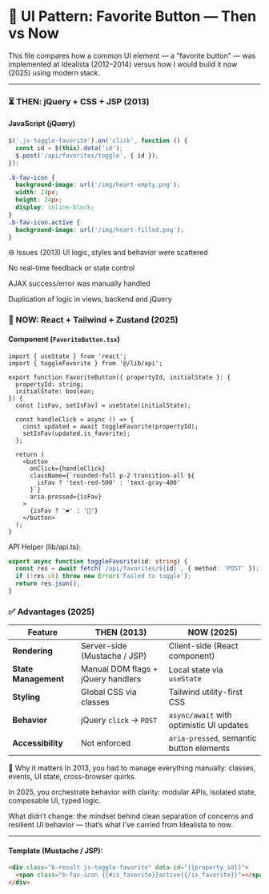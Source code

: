 # 🔘 UI Pattern: Favorite Button — Then vs Now

This file compares how a common UI element — a "favorite button" — was implemented at Idealista (2012–2014) versus how I would build it now (2025) using modern stack.

---

### ⏳ THEN: jQuery + CSS + JSP (2013)

#### JavaScript (jQuery)

```js
$('.js-toggle-favorite').on('click', function () {
  const id = $(this).data('id');
  $.post('/api/favorites/toggle', { id });
});
```
```css
.b-fav-icon {
  background-image: url('/img/heart-empty.png');
  width: 24px;
  height: 24px;
  display: inline-block;
}
.b-fav-icon.active {
  background-image: url('/img/heart-filled.png');
}
```

⚙️ Issues (2013)
UI logic, styles and behavior were scattered

No real-time feedback or state control

AJAX success/error was manually handled

Duplication of logic in views, backend and jQuery

### 🚀 NOW: React + Tailwind + Zustand (2025)

#### Component (`FavoriteButton.tsx`)

```tsx
import { useState } from 'react';
import { toggleFavorite } from '@/lib/api';

export function FavoriteButton({ propertyId, initialState }: {
  propertyId: string;
  initialState: boolean;
}) {
  const [isFav, setIsFav] = useState(initialState);

  const handleClick = async () => {
    const updated = await toggleFavorite(propertyId);
    setIsFav(updated.is_favorite);
  };

  return (
    <button
      onClick={handleClick}
      className={`rounded-full p-2 transition-all ${
        isFav ? 'text-red-500' : 'text-gray-400'
      }`}
      aria-pressed={isFav}
    >
      {isFav ? '❤️' : '🤍'}
    </button>
  );
}
```

API Helper (lib/api.ts):
```ts
export async function toggleFavorite(id: string) {
  const res = await fetch(`/api/favorites/${id}`, { method: 'POST' });
  if (!res.ok) throw new Error('Failed to toggle');
  return res.json();
}
```

### ✅ Advantages (2025)

| **Feature**         | **THEN (2013)**                        | **NOW (2025)**                              |
|---------------------|----------------------------------------|---------------------------------------------|
| **Rendering**       | Server-side (Mustache / JSP)           | Client-side (React component)               |
| **State Management**| Manual DOM flags + jQuery handlers     | Local state via `useState`                  |
| **Styling**         | Global CSS via classes                 | Tailwind utility-first CSS                  |
| **Behavior**        | jQuery `click` → `POST`                | `async/await` with optimistic UI updates    |
| **Accessibility**   | Not enforced                           | `aria-pressed`, semantic button elements    |

🧠 Why it matters
In 2013, you had to manage everything manually: classes, events, UI state, cross-browser quirks.

In 2025, you orchestrate behavior with clarity: modular APIs, isolated state, composable UI, typed logic.

What didn’t change: the mindset behind clean separation of concerns and resilient UI behavior — that’s what I’ve carried from Idealista to now.

---

#### Template (Mustache / JSP):

```html
<div class="b-result js-toggle-favorite" data-id="{{property_id}}">
  <span class="b-fav-icon {{#is_favorite}}active{{/is_favorite}}"></span>
</div>
```

